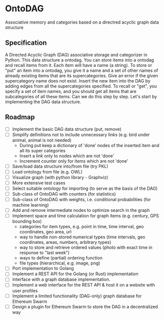 # OntoDAG

Associative memory and categories based on a directred acyclic graph data structure

## Specification

A Directed Acyclic Graph (DAG) associative storage and categorizer in Python. This data
structure a ontodag. You can store items into a ontodag and recall items from it. Each item will have a name (a string).
To store or "put" an item into a ontodag, you give it a name and a set of other names of already existing items that are
its supercategories. Give an error if the given supercategory name does not exist. Insert the new item into the DAG by
adding edges from all the supercategories specified. To recall or "get", you specify a set of item names, and you should
get all items that are subcategories of all these items. Can we do this step by step. Let's start by implementing the
DAG data structure.

## Roadmap

- [ ] Implement the basic DAG data structure (put, remove)
- [ ] Simplify definitions not to include unnecessary links (e.g. bird under animal, animal is not needed)
  - During put keep a dictionary of 'done' nodes of the inserted item and all its super categories
  - Insert a link only to nodes which are not 'done'
  - Increment counter only for items which are not 'done'
- [ ] Save/load data structure into/from file (try PKL)
- [ ] Load ontology from file (e.g. OWL)
- [ ] Visualize graph (with python library - Graphviz)
- [ ] More extensive test cases
- [ ] Select suitable ontology for importing (to serve as the basis of the DAG)
- [ ] Sub-class of OntoDAG with counters (for statistics)
- [ ] Sub-class of OntoDAG with weights, i.e. conditional probabilities (for machine learning)
- [ ] Add and remove intermediate nodes to optimize search in the graph
- [ ] Implement space and time calculation for graph items (e.g. century, GPS bounding box)
  - categories for item types, e.g. point in time, time interval, geo coordinates, geo area, url
  - way to handle non-stored numerical types (time intervals, geo coordinates, areas, numbers, arbitrary types)
  - way to store and retrieve ordered values (photo with exact time in response to "last week")
  - ways to define (partial) ordering function
  - file types (hierarchical, e.g. image, png)
- [ ] Port implementation to Golang
- [ ] Implement a REST API for the Golang (or Rust) implementation
- [ ] Interface with a graph database implementation.
- [ ] Implement a web interface for the REST API & host it on a website with user profiles
- [ ] Implement a limited functionality (DAG-only) graph database for Ethereum Swarm
- [ ] Design a plugin for Ethereum Swarm to store the DAG in a decentralized way